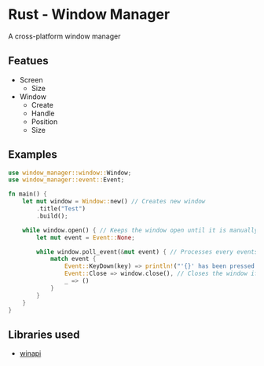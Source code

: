 # Rust - Window Manager
A cross-platform window manager

## Featues
- Screen
	- Size
- Window
	- Create
	- Handle
	- Position
	- Size

## Examples
```rs
use window_manager::window::Window;
use window_manager::event::Event;

fn main() {
	let mut window = Window::new() // Creates new window
		.title("Test")
		.build();

	while window.open() { // Keeps the window open until it is manually closed
		let mut event = Event::None;

		while window.poll_event(&mut event) { // Processes every events on each frame
			match event {
				Event::KeyDown(key) => println!("'{}' has been pressed!", key), // Prints the key pressed
				Event::Close => window.close(), // Closes the window if the close event is triggered
				_ => ()
			}
		}
	}
}
```

## Libraries used
* [winapi](https://github.com/retep998/winapi-rs)
